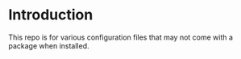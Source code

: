 # Introduction
This repo is for various configuration files that may not come with a package when
installed.

